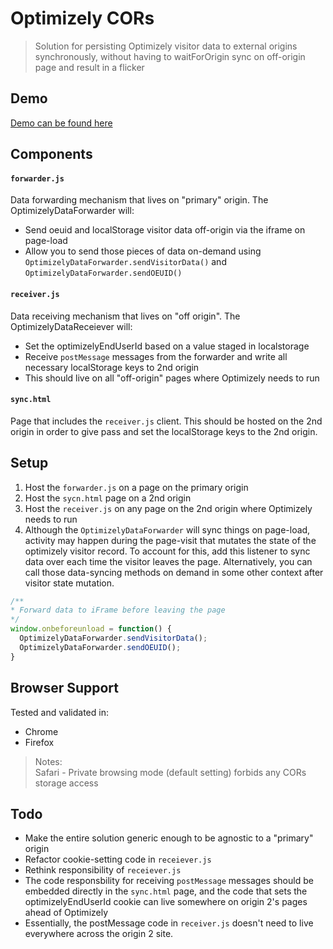 # Optimizely CORs

> Solution for persisting Optimizely visitor data to external origins synchronously, without having to waitForOrigin sync on off-origin page and result in a flicker

## Demo 
[Demo can be found here](https://creid-optimizely.s3.amazonaws.com/optcors/1.html)

## Components

#### `forwarder.js`
Data forwarding mechanism that lives on "primary" origin. The OptimizelyDataForwarder will:
* Send oeuid and localStorage visitor data off-origin via the iframe on page-load
* Allow you to send those pieces of data on-demand using `OptimizelyDataForwarder.sendVisitorData()` and `OptimizelyDataForwarder.sendOEUID()`

#### `receiver.js`
Data receiving mechanism that lives on "off origin". The OptimizelyDataReceiever will:
* Set the optimizelyEndUserId based on a value staged in localstorage
* Receive `postMessage` messages from the forwarder and write all necessary localStorage keys to 2nd origin
* This should live on all "off-origin" pages where Optimizely needs to run

#### `sync.html`
Page that includes the `receiver.js` client. This should be hosted on the 2nd origin in order to give pass and set the localStorage keys to the 2nd origin.

## Setup
1. Host the `forwarder.js` on a page on the primary origin
2. Host the `sycn.html` page on a 2nd origin
3. Host the `receiver.js` on any page on the 2nd origin where Optimizely needs to run
4. Although the `OptimizelyDataForwarder` will sync things on page-load, activity may happen during the page-visit that mutates the state of the optimizely visitor record. To account for this, add this listener to sync data over each time the visitor leaves the page. Alternatively, you can call those data-syncing methods on demand in some other context after visitor state mutation.

```javascript
/**
* Forward data to iFrame before leaving the page
*/
window.onbeforeunload = function() {
  OptimizelyDataForwarder.sendVisitorData();
  OptimizelyDataForwarder.sendOEUID();
}
```

## Browser Support 
Tested and validated in:
* Chrome
* Firefox

> Notes: <br />Safari - Private browsing mode (default setting) forbids any CORs storage access

## Todo 
* Make the entire solution generic enough to be agnostic to a "primary" origin
* Refactor cookie-setting code in `receiever.js`
* Rethink responsibility of `receiever.js`
* The code responsbility for receiving `postMessage` messages should be embedded directly in the `sync.html` page, and the code that sets the optimizelyEndUserId cookie can live somewhere on origin 2's pages ahead of Optimizely
* Essentially, the postMessage code in `receiver.js` doesn't need to live everywhere across the origin 2 site.
